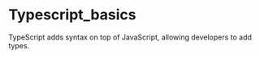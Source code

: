 # Typescript_basics

TypeScript adds syntax on top of JavaScript, allowing developers to add types.
